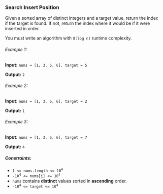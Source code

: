<h3>Search Insert Position</h3>

<p>Given a sorted array of distinct integers and a target value, return the index if the target is found. If not, return the index where it would be if it were inserted in order.</p>
<p>You must write an algorithm with <code>O(log n)</code> runtime complexity.</p>

<h6>Example 1:</h6>
<p><b>Input:</b> <code>nums = [1, 3, 5, 6], target = 5</code></p>
<p><b>Output:</b> <code>2</code></p>

<h6>Example 2:</h6>
<p><b>Input:</b> <code>nums = [1, 3, 5, 6], target = 2</code></p>
<p><b>Output:</b> <code>1</code></p>

<h6>Example 3:</h6>
<p><b>Input:</b> <code>nums = [1, 3, 5, 6], target = 7</code></p>
<p><b>Output:</b> <code>4</code></p>

<h5>Constraints:</h5>
<ul>
    <li><code>1 <= nums.length <= 10<sup>4</sup></code></li>
    <li><code>-10<sup>4</sup> <= nums[i] <= 10<sup>4</sup></code></li>
    <li><code>nums</code> contains <b>distinct</b> values sorted in <b>ascending</b> order.</li>
    <li><code>-10<sup>4</sup> <= target <= 10<sup>4</sup></code></li>
</ul>